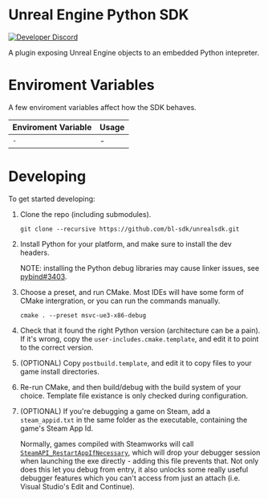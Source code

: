 # Unreal Engine Python SDK
[![Developer Discord](https://img.shields.io/static/v1?label=&message=Developer%20Discord&logo=discord&color=222)](https://discord.gg/VJXtHvh)

A plugin exposing Unreal Engine objects to an embedded Python intepreter.

# Enviroment Variables
A few enviroment variables affect how the SDK behaves.

Enviroment Variable           | Usage
:-----------------------------|:------
`-`                           | -

# Developing
To get started developing:

1. Clone the repo (including submodules).
   ```
   git clone --recursive https://github.com/bl-sdk/unrealsdk.git
   ```

2. Install Python for your platform, and make sure to install the dev headers.

   NOTE: installing the Python debug libraries may cause linker issues, see
   [pybind#3403](https://github.com/pybind/pybind11/issues/3403).

3. Choose a preset, and run CMake. Most IDEs will have some form of CMake intergration, or you can
   run the commands manually.
   ```
   cmake . --preset msvc-ue3-x86-debug
   ```

4. Check that it found the right Python version (architecture can be a pain). If it's wrong, copy
   the `user-includes.cmake.template`, and edit it to point to the correct version.

5. (OPTIONAL) Copy `postbuild.template`, and edit it to copy files to your game install directories.

6. Re-run CMake, and then build/debug with the build system of your choice. Template file existance
   is only checked during configuration.

7. (OPTIONAL) If you're debugging a game on Steam, add a `steam_appid.txt` in the same folder as the
   executable, containing the game's Steam App Id.

   Normally, games compiled with Steamworks will call
   [`SteamAPI_RestartAppIfNecessary`](https://partner.steamgames.com/doc/sdk/api#SteamAPI_RestartAppIfNecessary),
   which will drop your debugger session when launching the exe directly - adding this file prevents
   that. Not only does this let you debug from entry, it also unlocks some really useful debugger
   features which you can't access from just an attach (i.e. Visual Studio's Edit and Continue).
